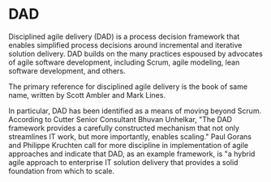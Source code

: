 # DAD


Disciplined agile delivery (DAD) is a process decision framework that
enables simplified process decisions around incremental and iterative
solution delivery. DAD builds on the many practices espoused by
advocates of agile software development, including Scrum, agile
modeling, lean software development, and others.

The primary reference for disciplined agile delivery is the book of same
name, written by Scott Ambler and Mark Lines.

In particular, DAD has been identified as a means of moving beyond
Scrum. According to Cutter Senior Consultant Bhuvan Unhelkar, "The DAD
framework provides a carefully constructed mechanism that not only
streamlines IT work, but more importantly, enables scaling." Paul Gorans
and Philippe Kruchten call for more discipline in implementation of
agile approaches and indicate that DAD, as an example framework, is \"a
hybrid agile approach to enterprise IT solution delivery that provides a
solid foundation from which to scale.

